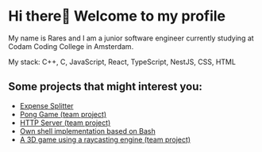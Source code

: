 # Hi there👋 Welcome to my profile

My name is Rares and I am a junior software engineer currently studying at Codam Coding College in Amsterdam.<br>

My stack: C++, C, JavaScript, React, TypeScript, NestJS, CSS, HTML

<!--
## Currently working on:
- [Expense Splitter](https://github.com/Zveaga/expense_splitter_react)
-->

## Some projects that might interest you:
- [Expense Splitter](https://github.com/Zveaga/expense_splitter_react)
- [Pong Game (team project)](https://github.com/Orpheus-3145/transcendence)
- [HTTP Server (team project)](https://github.com/elmoiswack/webserv)
- [Own shell implementation based on Bash](https://github.com/DscrtDv/Minishell_42)
- [A 3D game using a raycasting engine (team project)](https://github.com/Zveaga/Cub_3d)

<!--
**Zveaga/Zveaga** is a ✨ _special_ ✨ repository because its `README.md` (this file) appears on your GitHub profile.

Here are some ideas to get you started:

- 🔭 I’m currently working on ...
- 🌱 I’m currently learning ...
- 👯 I’m looking to collaborate on ...
- 🤔 I’m looking for help with ...
- 💬 Ask me about ...
- 📫 How to reach me: ...
- 😄 Pronouns: ...
- ⚡ Fun fact: ...
-->
